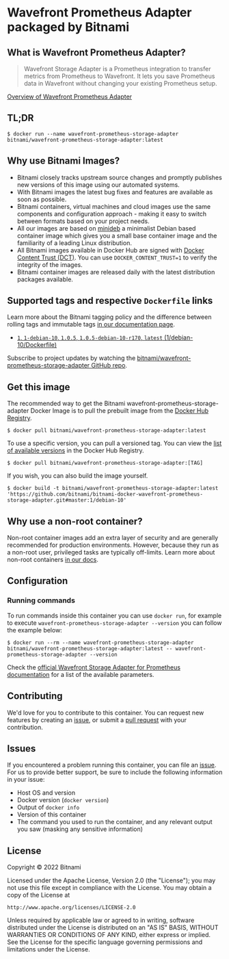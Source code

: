 # Wavefront Prometheus Adapter packaged by Bitnami

## What is Wavefront Prometheus Adapter?

> Wavefront Storage Adapter is a Prometheus integration to transfer metrics from Prometheus to Wavefront. It lets you save Prometheus data in Wavefront without changing your existing Prometheus setup.

[Overview of Wavefront Prometheus Adapter](https://github.com/wavefrontHQ/prometheus-storage-adapter)



## TL;DR

```console
$ docker run --name wavefront-prometheus-storage-adapter bitnami/wavefront-prometheus-storage-adapter:latest
```

## Why use Bitnami Images?

* Bitnami closely tracks upstream source changes and promptly publishes new versions of this image using our automated systems.
* With Bitnami images the latest bug fixes and features are available as soon as possible.
* Bitnami containers, virtual machines and cloud images use the same components and configuration approach - making it easy to switch between formats based on your project needs.
* All our images are based on [minideb](https://github.com/bitnami/minideb) a minimalist Debian based container image which gives you a small base container image and the familiarity of a leading Linux distribution.
* All Bitnami images available in Docker Hub are signed with [Docker Content Trust (DCT)](https://docs.docker.com/engine/security/trust/content_trust/). You can use `DOCKER_CONTENT_TRUST=1` to verify the integrity of the images.
* Bitnami container images are released daily with the latest distribution packages available.

## Supported tags and respective `Dockerfile` links

Learn more about the Bitnami tagging policy and the difference between rolling tags and immutable tags [in our documentation page](https://docs.bitnami.com/tutorials/understand-rolling-tags-containers/).


* [`1`, `1-debian-10`, `1.0.5`, `1.0.5-debian-10-r170`, `latest` (1/debian-10/Dockerfile)](https://github.com/bitnami/bitnami-docker-wavefront-prometheus-storage-adapter/blob/1.0.5-debian-10-r170/1/debian-10/Dockerfile)

Subscribe to project updates by watching the [bitnami/wavefront-prometheus-storage-adapter GitHub repo](https://github.com/bitnami/bitnami-docker-wavefront-prometheus-storage-adapter).

## Get this image

The recommended way to get the Bitnami wavefront-prometheus-storage-adapter Docker Image is to pull the prebuilt image from the [Docker Hub Registry](https://hub.docker.com/r/bitnami/wavefront-prometheus-storage-adapter).

```console
$ docker pull bitnami/wavefront-prometheus-storage-adapter:latest
```

To use a specific version, you can pull a versioned tag. You can view the [list of available versions](https://hub.docker.com/r/bitnami/wavefront-prometheus-storage-adapter/tags/) in the Docker Hub Registry.

```console
$ docker pull bitnami/wavefront-prometheus-storage-adapter:[TAG]
```

If you wish, you can also build the image yourself.

```console
$ docker build -t bitnami/wavefront-prometheus-storage-adapter:latest 'https://github.com/bitnami/bitnami-docker-wavefront-prometheus-storage-adapter.git#master:1/debian-10'
```

## Why use a non-root container?

Non-root container images add an extra layer of security and are generally recommended for production environments. However, because they run as a non-root user, privileged tasks are typically off-limits. Learn more about non-root containers [in our docs](https://docs.bitnami.com/tutorials/work-with-non-root-containers/).

## Configuration

### Running commands

To run commands inside this container you can use `docker run`, for example to execute `wavefront-prometheus-storage-adapter --version` you can follow the example below:

```console
$ docker run --rm --name wavefront-prometheus-storage-adapter bitnami/wavefront-prometheus-storage-adapter:latest -- wavefront-prometheus-storage-adapter --version
```

Check the [official Wavefront Storage Adapter for Prometheus documentation](https://github.com/wavefrontHQ/prometheus-storage-adapter#configuration) for a list of the available parameters.

## Contributing

We'd love for you to contribute to this container. You can request new features by creating an [issue](https://github.com/bitnami/bitnami-docker-wavefront-prometheus-storage-adapter/issues), or submit a [pull request](https://github.com/bitnami/bitnami-docker-wavefront-prometheus-storage-adapter/pulls) with your contribution.

## Issues

If you encountered a problem running this container, you can file an [issue](https://github.com/bitnami/bitnami-docker-wavefront-prometheus-storage-adapter/issues/new). For us to provide better support, be sure to include the following information in your issue:

- Host OS and version
- Docker version (`docker version`)
- Output of `docker info`
- Version of this container
- The command you used to run the container, and any relevant output you saw (masking any sensitive information)

## License

Copyright &copy; 2022 Bitnami

Licensed under the Apache License, Version 2.0 (the "License");
you may not use this file except in compliance with the License.
You may obtain a copy of the License at

    http://www.apache.org/licenses/LICENSE-2.0

Unless required by applicable law or agreed to in writing, software
distributed under the License is distributed on an "AS IS" BASIS,
WITHOUT WARRANTIES OR CONDITIONS OF ANY KIND, either express or implied.
See the License for the specific language governing permissions and
limitations under the License.

